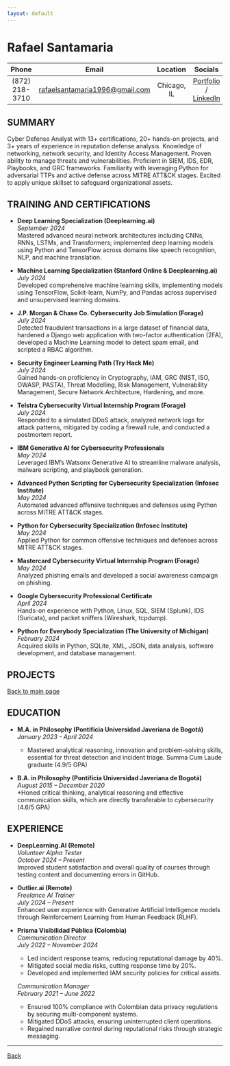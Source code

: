```yaml
---
layout: default
---
```


# Rafael Santamaria   

| **Phone** | **Email** | **Location** | **Socials** |
|:--------------:|:----------------:|:-----------:|:-----------------------:|
| (872) 218-3710 | [rafaelsantamaria1996@gmail.com](mailto:rafaelsantamaria1996@gmail.com) | Chicago, IL | [Portfolio](./) / [LinkedIn](https://www.linkedin.com/in/rafael-santamaria-ortega) |


## SUMMARY  

Cyber Defense Analyst with 13+ certifications, 20+ hands-on projects, and 3+ years of experience in reputation defense analysis. Knowledge of networking, network security, and Identity Access Management. Proven ability to manage threats and vulnerabilities. Proficient in SIEM, IDS, EDR, Playbooks, and GRC frameworks. Familiarity with leveraging Python for adversarial TTPs and active defense across MITRE ATT&CK stages. Excited to apply unique skillset to safeguard organizational assets.

## TRAINING AND CERTIFICATIONS  

- **Deep Learning Specialization (Deeplearning.ai)**  
  *September 2024*  
  Mastered advanced neural network architectures including CNNs, RNNs, LSTMs, and Transformers; implemented deep learning models using Python and TensorFlow across domains like speech recognition, NLP, and machine translation.

- **Machine Learning Specialization (Stanford Online & Deeplearning.ai)**  
  *July 2024*  
  Developed comprehensive machine learning skills, implementing models using TensorFlow, Scikit-learn, NumPy, and Pandas across supervised and unsupervised learning domains.

- **J.P. Morgan & Chase Co. Cybersecurity Job Simulation (Forage)**  
  *July 2024*  
  Detected fraudulent transactions in a large dataset of financial data, hardened a Django web application with two-factor authentication (2FA), developed a Machine Learning model to detect spam email, and scripted a RBAC algorithm.

- **Security Engineer Learning Path (Try Hack Me)**  
  *July 2024*  
  Gained hands-on proficiency in Cryptography, IAM, GRC (NIST, ISO, OWASP, PASTA), Threat Modelling, Risk Management, Vulnerability Management, Secure Network Architecture, Hardening, and more.

- **Telstra Cybersecurity Virtual Internship Program (Forage)**  
  *July 2024*  
  Responded to a simulated DDoS attack, analyzed network logs for attack patterns, mitigated by coding a firewall rule, and conducted a postmortem report.

- **IBM Generative AI for Cybersecurity Professionals**  
  *May 2024*  
  Leveraged IBM’s Watsonx Generative AI to streamline malware analysis, malware scripting, and playbook generation.

- **Advanced Python Scripting for Cybersecurity Specialization (Infosec Institute)**  
  *May 2024*  
  Automated advanced offensive techniques and defenses using Python across MITRE ATT&CK stages.

- **Python for Cybersecurity Specialization (Infosec Institute)**  
  *May 2024*  
  Applied Python for common offensive techniques and defenses across MITRE ATT&CK stages.

- **Mastercard Cybersecurity Virtual Internship Program (Forage)**  
  *May 2024*  
  Analyzed phishing emails and developed a social awareness campaign on phishing.

- **Google Cybersecurity Professional Certificate**  
  *April 2024*  
  Hands-on experience with Python, Linux, SQL, SIEM (Splunk), IDS (Suricata), and packet sniffers (Wireshark, tcpdump).

- **Python for Everybody Specialization (The University of Michigan)**  
  *February 2024*  
  Acquired skills in Python, SQLite, XML, JSON, data analysis, software development, and database management.

## PROJECTS  

[Back to main page](./)

## EDUCATION  

- **M.A. in Philosophy (Pontificia Universidad Javeriana de Bogotá)**  
  *January 2023 - April 2024*  
  * Mastered analytical reasoning, innovation and problem-solving skills, essential for threat detection and incident triage. Summa Cum Laude graduate (4.9/5 GPA)

- **B.A. in Philosophy (Pontificia Universidad Javeriana de Bogotá)**  
  *August 2015 – December 2020*  
  *Honed critical thinking, analytical reasoning and effective communication skills, which are directly transferable to cybersecurity (4.6/5 GPA)

## EXPERIENCE  

- **DeepLearning.AI (Remote)**  
  *Volunteer Alpha Tester*  
  *October 2024 – Present*  
  Improved student satisfaction and overall quality of courses through testing content and documenting errors in GitHub.

- **Outlier.ai (Remote)**  
  *Freelance AI Trainer*  
  *July 2024 – Present*  
  Enhanced user experience with Generative Artificial Intelligence models through Reinforcement Learning from Human Feedback (RLHF).

- **Prisma Visibilidad Pública (Colombia)**  
  *Communication Director*  
  *July 2022 – November 2024*  
  - Led incident response teams, reducing reputational damage by 40%.  
  - Mitigated social media risks, cutting response time by 20%.  
  - Developed and implemented IAM security policies for critical assets.

  *Communication Manager*  
  *February 2021 – June 2022*  
  - Ensured 100% compliance with Colombian data privacy regulations by securing multi-component systems.  
  - Mitigated DDoS attacks, ensuring uninterrupted client operations.  
  - Regained narrative control during reputational risks through strategic messaging.

---

[Back](./)

